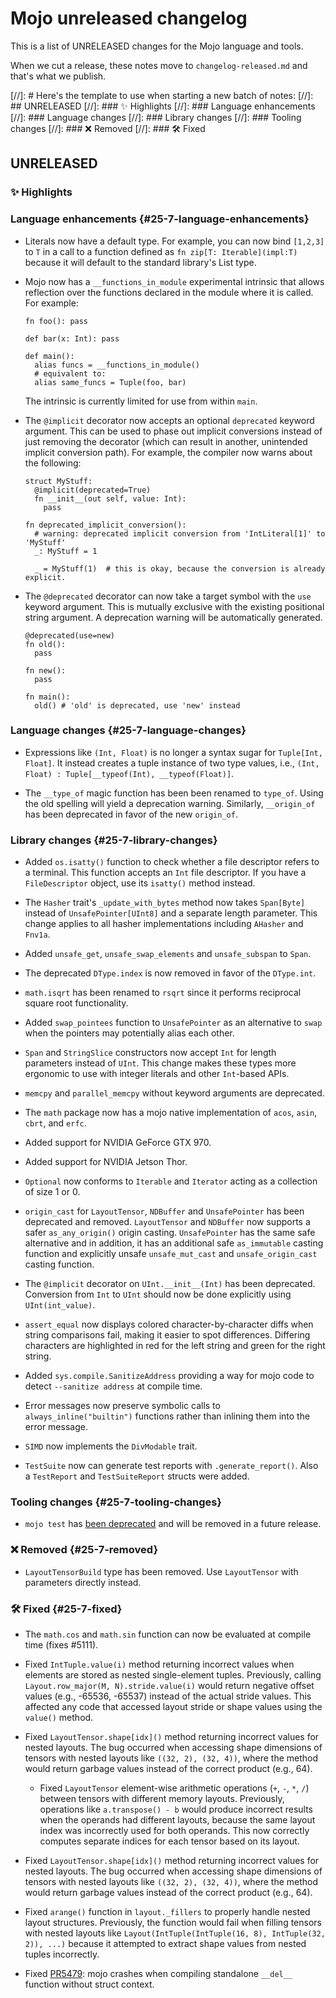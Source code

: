 # Mojo unreleased changelog

This is a list of UNRELEASED changes for the Mojo language and tools.

When we cut a release, these notes move to `changelog-released.md` and that's
what we publish.

[//]: # Here's the template to use when starting a new batch of notes:
[//]: ## UNRELEASED
[//]: ### ✨ Highlights
[//]: ### Language enhancements
[//]: ### Language changes
[//]: ### Library changes
[//]: ### Tooling changes
[//]: ### ❌ Removed
[//]: ### 🛠️ Fixed

## UNRELEASED

### ✨ Highlights

### Language enhancements {#25-7-language-enhancements}

- Literals now have a default type. For example, you can now bind `[1,2,3]` to
  `T` in a call to a function defined as `fn zip[T: Iterable](impl:T)` because
  it will default to the standard library's List type.

- Mojo now has a `__functions_in_module` experimental intrinsic that allows
  reflection over the functions declared in the module where it is called. For
  example:

  ```mojo
  fn foo(): pass

  def bar(x: Int): pass

  def main():
    alias funcs = __functions_in_module()
    # equivalent to:
    alias same_funcs = Tuple(foo, bar)
  ```

  The intrinsic is currently limited for use from within `main`.

- The `@implicit` decorator now accepts an optional `deprecated` keyword
  argument. This can be used to phase out implicit conversions instead of just
  removing the decorator (which can result in another, unintended implicit
  conversion path). For example, the compiler now warns about the following:

  ```mojo
  struct MyStuff:
    @implicit(deprecated=True)
    fn __init__(out self, value: Int):
      pass

  fn deprecated_implicit_conversion():
    # warning: deprecated implicit conversion from 'IntLiteral[1]' to 'MyStuff'
    _: MyStuff = 1

    _ = MyStuff(1)  # this is okay, because the conversion is already explicit.
  ```

- The `@deprecated` decorator can now take a target symbol with the `use` keyword
  argument. This is mutually exclusive with the existing positional string
  argument. A deprecation warning will be automatically generated.

  ```mojo
  @deprecated(use=new)
  fn old():
    pass

  fn new():
    pass

  fn main():
    old() # 'old' is deprecated, use 'new' instead
  ```

### Language changes {#25-7-language-changes}

- Expressions like `(Int, Float)` is no longer a syntax sugar for
  `Tuple[Int, Float]`. It instead creates a tuple instance of two type values,
  i.e., `(Int, Float) : Tuple[__typeof(Int), __typeof(Float)]`.

- The `__type_of` magic function has been been renamed to `type_of`. Using the
  old spelling will yield a deprecation warning. Similarly, `__origin_of` has
  been deprecated in favor of the new `origin_of`.

### Library changes {#25-7-library-changes}

- Added `os.isatty()` function to check whether a file descriptor refers to a
  terminal. This function accepts an `Int` file descriptor. If you have a
  `FileDescriptor` object, use its `isatty()` method instead.

- The `Hasher` trait's `_update_with_bytes` method now takes `Span[Byte]`
  instead of `UnsafePointer[UInt8]` and a separate length parameter. This
  change applies to all hasher implementations including `AHasher` and `Fnv1a`.

- Added `unsafe_get`, `unsafe_swap_elements` and `unsafe_subspan` to `Span`.

- The deprecated `DType.index` is now removed in favor of the `DType.int`.

- `math.isqrt` has been renamed to `rsqrt` since it performs reciprocal square
  root functionality.

- Added `swap_pointees` function to `UnsafePointer` as an alternative to `swap`
  when the pointers may potentially alias each other.

- `Span` and `StringSlice` constructors now accept `Int` for length parameters
  instead of `UInt`. This change makes these types more ergonomic to use with
  integer literals and other `Int`-based APIs.

- `memcpy` and `parallel_memcpy` without keyword arguments are deprecated.

- The `math` package now has a mojo native implementation of `acos`, `asin`,
  `cbrt`, and `erfc`.

- Added support for NVIDIA GeForce GTX 970.

- Added support for NVIDIA Jetson Thor.

- `Optional` now conforms to `Iterable` and `Iterator` acting as a collection of
  size 1 or 0.

- `origin_cast` for `LayoutTensor`, `NDBuffer` and `UnsafePointer` has been
  deprecated and removed. `LayoutTensor` and `NDBuffer` now supports a safer
  `as_any_origin()` origin casting. `UnsafePointer` has the same
  safe alternative and in addition, it has an additional safe `as_immutable`
  casting function and explicitly unsafe `unsafe_mut_cast` and
  `unsafe_origin_cast` casting function.

- The `@implicit` decorator on `UInt.__init__(Int)` has been deprecated.
  Conversion from `Int` to `UInt` should now be done explicitly using
  `UInt(int_value)`.

- `assert_equal` now displays colored character-by-character diffs when string
  comparisons fail, making it easier to spot differences. Differing characters
  are highlighted in red for the left string and green for the right string.

- Added `sys.compile.SanitizeAddress` providing a way for mojo code to detect
  `--sanitize address` at compile time.

- Error messages now preserve symbolic calls to `always_inline("builtin")`
  functions rather than inlining them into the error message.

- `SIMD` now implements the `DivModable` trait.

- `TestSuite` now can generate test reports with `.generate_report()`. Also
  a `TestReport` and `TestSuiteReport` structs were added.

### Tooling changes {#25-7-tooling-changes}

- `mojo test` has [been deprecated](https://forum.modular.com/t/proposal-deprecating-mojo-test/2371)
  and will be removed in a future release.

### ❌ Removed {#25-7-removed}

- `LayoutTensorBuild` type has been removed.  Use `LayoutTensor` with parameters
  directly instead.

### 🛠️ Fixed {#25-7-fixed}

- The `math.cos` and `math.sin` function can now be evaluated at compile time
  (fixes #5111).

- Fixed `IntTuple.value(i)` method returning incorrect values when elements are
  stored as nested single-element tuples. Previously, calling
  `Layout.row_major(M, N).stride.value(i)` would return negative offset values
  (e.g., -65536, -65537) instead of the actual stride values. This affected any
  code that accessed layout stride or shape values using the `value()` method.

- Fixed `LayoutTensor.shape[idx]()` method returning incorrect values for nested
  layouts. The bug occurred when accessing shape dimensions of tensors with
  nested layouts like `((32, 2), (32, 4))`, where the method would return
  garbage values instead of the correct product (e.g., 64).

  - Fixed `LayoutTensor` element-wise arithmetic operations (`+`, `-`, `*`, `/`)
  between tensors with different memory layouts. Previously, operations like
  `a.transpose() - b` would produce incorrect results when the operands had
  different layouts, because the same layout index was incorrectly used for both
  operands. This now correctly computes separate indices for each tensor based
  on its layout.

- Fixed `LayoutTensor.shape[idx]()` method returning incorrect values for nested
  layouts. The bug occurred when accessing shape dimensions of tensors with
  nested layouts like `((32, 2), (32, 4))`, where the method would return
  garbage values instead of the correct product (e.g., 64).

- Fixed `arange()` function in `layout._fillers` to properly handle nested
  layout structures. Previously, the function would fail when filling
  tensors with nested layouts like
  `Layout(IntTuple(IntTuple(16, 8), IntTuple(32, 2)), ...)` because it
  attempted to extract shape values from nested tuples incorrectly.

- Fixed [PR5479](https://github.com/modular/modular/issues/5479): mojo crashes
  when compiling standalone `__del__` function without struct context.
